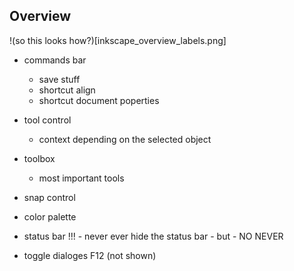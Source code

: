 ## Overview 


!(so this looks how?)[inkscape_overview_labels.png]

* commands bar
    * save stuff
    * shortcut align
    * shortcut document poperties
* tool control
    * context depending on the selected object
* toolbox
    * most important tools
* snap control
* color palette
* status bar !!! - never ever hide the status bar - but - NO NEVER

* toggle dialoges F12 (not shown)